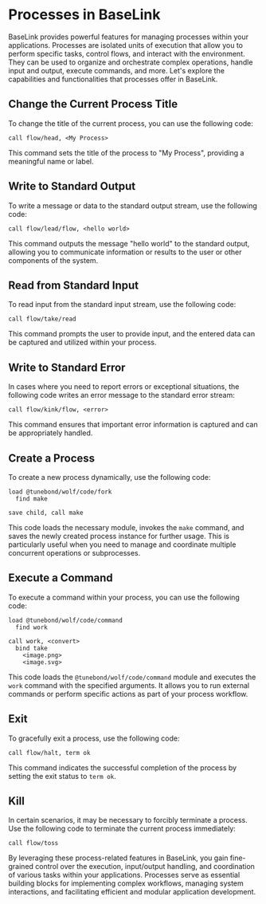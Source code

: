 # Processes in BaseLink

BaseLink provides powerful features for managing processes within your
applications. Processes are isolated units of execution that allow you
to perform specific tasks, control flows, and interact with the
environment. They can be used to organize and orchestrate complex
operations, handle input and output, execute commands, and more. Let's
explore the capabilities and functionalities that processes offer in
BaseLink.

## Change the Current Process Title

To change the title of the current process, you can use the following
code:

```link
call flow/head, <My Process>
```

This command sets the title of the process to "My Process", providing a
meaningful name or label.

## Write to Standard Output

To write a message or data to the standard output stream, use the
following code:

```link
call flow/lead/flow, <hello world>
```

This command outputs the message "hello world" to the standard output,
allowing you to communicate information or results to the user or other
components of the system.

## Read from Standard Input

To read input from the standard input stream, use the following code:

```link
call flow/take/read
```

This command prompts the user to provide input, and the entered data can
be captured and utilized within your process.

## Write to Standard Error

In cases where you need to report errors or exceptional situations, the
following code writes an error message to the standard error stream:

```link
call flow/kink/flow, <error>
```

This command ensures that important error information is captured and
can be appropriately handled.

## Create a Process

To create a new process dynamically, use the following code:

```link
load @tunebond/wolf/code/fork
  find make

save child, call make
```

This code loads the necessary module, invokes the `make` command, and
saves the newly created process instance for further usage. This is
particularly useful when you need to manage and coordinate multiple
concurrent operations or subprocesses.

## Execute a Command

To execute a command within your process, you can use the following
code:

```link
load @tunebond/wolf/code/command
  find work

call work, <convert>
  bind take
    <image.png>
    <image.svg>
```

This code loads the `@tunebond/wolf/code/command` module and executes
the `work` command with the specified arguments. It allows you to run
external commands or perform specific actions as part of your process
workflow.

## Exit

To gracefully exit a process, use the following code:

```link
call flow/halt, term ok
```

This command indicates the successful completion of the process by
setting the exit status to `term ok`.

## Kill

In certain scenarios, it may be necessary to forcibly terminate a
process. Use the following code to terminate the current process
immediately:

```link
call flow/toss
```

By leveraging these process-related features in BaseLink, you gain
fine-grained control over the execution, input/output handling, and
coordination of various tasks within your applications. Processes serve
as essential building blocks for implementing complex workflows,
managing system interactions, and facilitating efficient and modular
application development.
